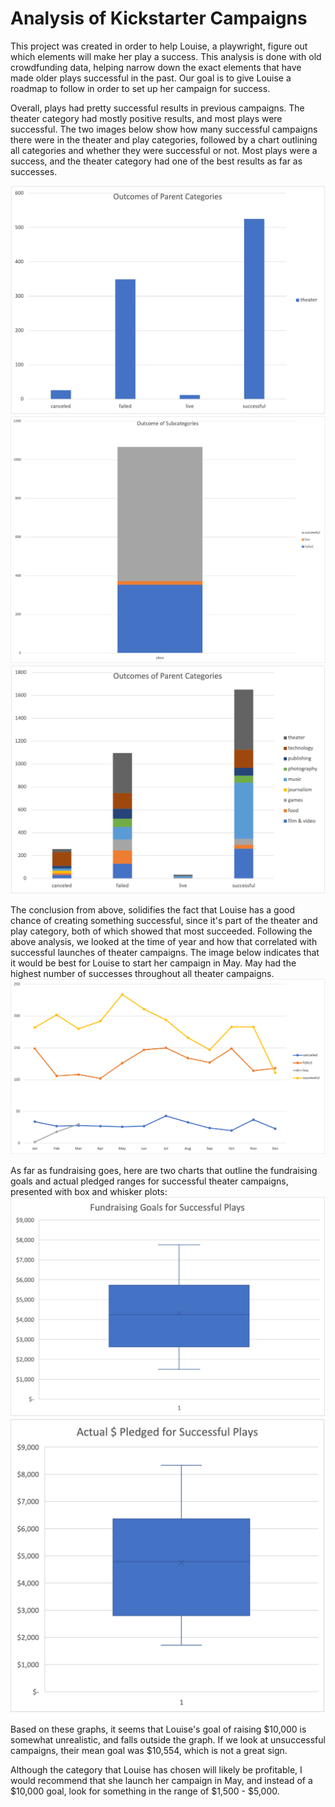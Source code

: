 # Analysis of Kickstarter Campaigns
This project was created in order to help Louise, a playwright, figure out which elements will make her play a success. This analysis is done with old crowdfunding data, helping narrow down the exact elements that have made older plays successful in the past. Our goal is to give Louise a roadmap to follow in order to set up her campaign for success. 

Overall, plays had pretty successful results in previous campaigns. The theater category had mostly positive results, and most plays were successful.
The two images below show how many successful campaigns there were in the theater and play categories, followed by a chart outlining all categories and whether they were successful or not. Most plays were a success, and the theater category had one of the best results as far as successes. 

![Outcomes of All Categories](Picture3.png)
![Statistics](Picture4.png)
![All Categories](Picture1.png)

The conclusion from above, solidifies the fact that Louise has a good chance of creating something successful, since it's part of the theater and play category, both of which showed that most succeeded.
Following the above analysis, we looked at the time of year and how that correlated with successful launches of theater campaigns. The image below indicates that it would be best for Louise to start her campaign in May. May had the highest number of successes throughout all theater campaigns. 
![Month/Result of Theater Campaigns](Picture2.png)

As far as fundraising goes, here are two charts that outline the fundraising goals and actual pledged ranges for successful theater campaigns, presented with box and whisker plots:
![Fundraising Goals](Picture5.png) ![Actual $ Pledged](Picture6.png)

Based on these graphs, it seems that Louise's goal of raising $10,000 is somewhat unrealistic, and falls outside the graph. If we look at unsuccessful campaigns, their mean goal was $10,554, which is not a great sign.

Although the category that Louise has chosen will likely be profitable, I would recommend that she launch her campaign in May, and instead of a $10,000 goal, look for something in the range of $1,500 - $5,000.
